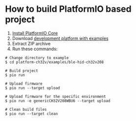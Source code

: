 How to build PlatformIO based project
=====================================

1. [Install PlatformIO Core](https://docs.platformio.org/page/core.html)
2. Download [development platform with examples](https://github.com/Community-PIO-CH32V/platform-ch32v/archive/develop.zip)
3. Extract ZIP archive
4. Run these commands:

```shell
# Change directory to example
$ cd platform-ch32v/examples/ble-hid-ch32v208

# Build project
$ pio run

# Upload firmware
$ pio run --target upload

# Upload firmware for the specific environment
$ pio run -e genericCH32V208WBU6 --target upload

# Clean build files
$ pio run --target clean
```
